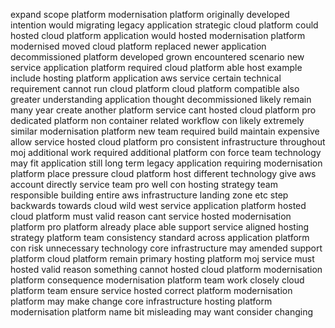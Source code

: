 expand scope platform modernisation platform originally developed intention would migrating legacy application strategic cloud platform could hosted cloud platform application would hosted modernisation platform modernised moved cloud platform replaced newer application decommissioned platform developed grown encountered scenario new service application platform required cloud platform able host example include hosting platform application aws service certain technical requirement cannot run cloud platform cloud platform compatible also greater understanding application thought decommissioned likely remain many year create another platform service cant hosted cloud platform pro dedicated platform non container related workflow con likely extremely similar modernisation platform new team required build maintain expensive allow service hosted cloud platform pro consistent infrastructure throughout moj additional work required additional platform con force team technology may fit application still long term legacy application requiring modernisation platform place pressure cloud platform host different technology give aws account directly service team pro well con hosting strategy team responsible building entire aws infrastructure landing zone etc step backwards towards cloud wild west service application platform hosted cloud platform must valid reason cant service hosted modernisation platform pro platform already place able support service aligned hosting strategy platform team consistency standard across application platform con risk unnecessary technology core infrastructure may amended support platform cloud platform remain primary hosting platform moj service must hosted valid reason something cannot hosted cloud platform modernisation platform consequence modernisation platform team work closely cloud platform team ensure service hosted correct platform modernisation platform may make change core infrastructure hosting platform modernisation platform name bit misleading may want consider changing